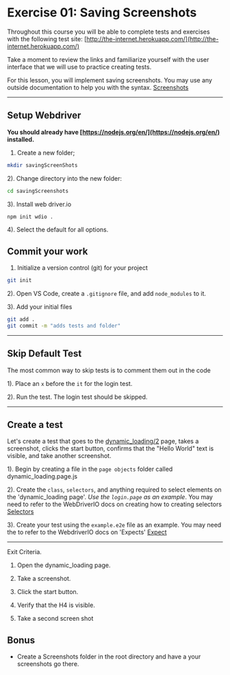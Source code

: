 # Exercise 01: Saving Screenshots

Throughout this course you will be able to complete tests and exercises with the following test site: [http://the-internet.herokuapp.com/](http://the-internet.herokuapp.com/)

Take a moment to review the links and familiarize yourself with the user interface that we will use to practice creating tests.

For this lesson, you will implement saving screenshots. You may use any outside documentation to help you with the syntax. [Screenshots](https://webdriver.io/docs/api/browser/saveScreenshot/)

---

## Setup Webdriver

**You should already have [https://nodejs.org/en/](https://nodejs.org/en/) installed.**

1. Create a new folder;

```sh
mkdir savingScreenShots
```

2). Change directory into the new folder:

```sh
cd savingScreenshots
```

3). Install web driver.io

```sh
npm init wdio .
```

4). Select the default for all options.

## Commit your work

1. Initialize a version control (git) for your project

```sh
git init
```

2). Open VS Code, create a `.gitignore` file, and add `node_modules` to it.

3). Add your initial files

```sh
git add .
git commit -m "adds tests and folder"
```

---

## Skip Default Test

The most common way to skip tests is to comment them out in the code

1). Place an `x` before the `it` for the login test.

2). Run the test. The login test should be skipped.

---

## Create a test

Let's create a test that goes to the [dynamic_loading/2](http://the-internet.herokuapp.com/dynamic_loading/2) page, takes a screenshot, clicks the start button, confirms that the "Hello World" text is visible, and take another screenshot.

1). Begin by creating a file in the `page objects` folder called dynamic_loading.page.js

2). Create the `class`, `selectors`, and anything required to select elements on the 'dynamic_loading page'. *Use the `login.page` as an example*. You may need to refer to the WebDriverIO docs on creating how to creating selectors [Selectors](https://webdriver.io/docs/selectors/)

3). Create your test using the `example.e2e` file as an example. You may need the to refer to the WebdriverIO docs on 'Expects' [Expect](https://webdriver.io/docs/api/expect-webdriverio/#tohavetextcontaining)

---

Exit Criteria.

1. Open the dynamic_loading page.

2. Take a screenshot.

3. Click the start button.

4. Verify that the H4 is visible.

5. Take a second screen shot

## Bonus

* Create a Screenshots folder in the root directory and have a your screenshots go there.
